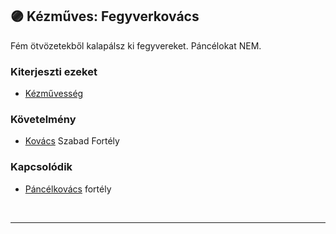 ## 🟣 Kézműves: Fegyverkovács

Fém ötvözetekből kalapálsz ki fegyvereket. Páncélokat NEM.

### Kiterjeszti ezeket

- [Kézművesség](../kepzettsegek.szekunder/kezmuvesseg.md)

### Követelmény

- [Kovács](../fortelyok.szabad/kezmuves_kovacs.md) Szabad Fortély

### Kapcsolódik

- [Páncélkovács](../fortelyok.altalanos/kezmuves_pancelkovacs.md) fortély

<br />

---
